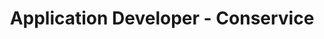 ---
title: Application Developer - Conservice
excerpt:  
priority: 0.72
categories: experiences
background-image: ConserviceLogo.jpg
tags:
    - C#
    - SQL
    - WPF
    - WinForms
    - SVN
#date/lastmod are optional
#date: 2020-12-10 21:56:50 -0700
#lastmod: 2020-12-10 21:56:50 -0700
---